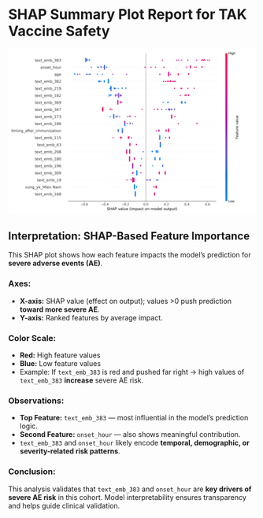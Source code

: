 
# SHAP Summary Plot Report for TAK Vaccine Safety

![SHAP Summary](../plots/shap_summary.png)

## Interpretation: SHAP-Based Feature Importance

This SHAP plot shows how each feature impacts the model’s prediction for **severe adverse events (AE)**.

### Axes:
- **X-axis:** SHAP value (effect on output); values >0 push prediction **toward more severe AE**.
- **Y-axis:** Ranked features by average impact.

### Color Scale:
- **Red:** High feature values  
- **Blue:** Low feature values  
- Example: If `text_emb_383` is red and pushed far right → high values of `text_emb_383` **increase** severe AE risk.

### Observations:
- **Top Feature:** `text_emb_383` — most influential in the model’s prediction logic.
- **Second Feature:** `onset_hour` — also shows meaningful contribution.
- `text_emb_383` and `onset_hour` likely encode **temporal, demographic, or severity-related risk patterns**.

### Conclusion:
This analysis validates that `text_emb_383` and `onset_hour` are **key drivers of severe AE risk** in this cohort.
Model interpretability ensures transparency and helps guide clinical validation.
